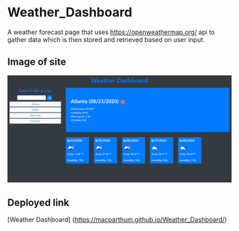 # Weather_Dashboard
A weather forecast page that uses https://openweathermap.org/ api to gather data which is then stored and retrieved based on user input.

## Image of site

![image of the working site](/assets/screenshot.png)

## Deployed link

[Weather Dashboard] (https://macparthum.github.io/Weather_Dashboard/)



